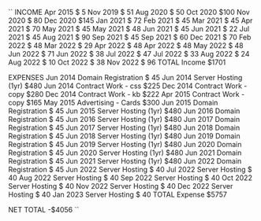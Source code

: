 ``
INCOME
    Apr 2015                            $  5
    Nov 2019                            $ 51
    Aug 2020                            $ 50
    Oct 2020                            $100
    Nov 2020                            $ 80
    Dec 2020                            $145
    Jan 2021                            $ 72
    Feb 2021                            $ 45
    Mar 2021                            $ 45
    Apr 2021                            $ 70
    May 2021                            $ 45
    May 2021                            $ 48
    Jun 2021                            $ 45
    Jun 2021                            $ 22
    Jul 2021                            $ 45
    Aug 2021                            $ 90
    Sep 2021                            $ 45
    Sep 2021                            $ 60
    Dec 2021                            $ 70
    Feb 2022                            $ 48
    Mar 2022                            $ 29
    Apr 2022                            $ 48
    Apr 2022                            $ 48
    May 2022                            $ 48
    Jun 2022                            $ 71
    Jun 2022                            $ 38
    Jul 2022                            $ 47
    Jul 2022                            $ 33
    Aug 2022                            $ 24
    Aug 2022                            $ 10
    Oct 2022                            $ 38
    Nov 2022                            $ 96
  TOTAL Income                                  $1701

EXPENSES
    Jun 2014    Domain Registration     $ 45
    Jun 2014    Server Hosting (1yr)    $480
    Jun 2014    Contract Work - css     $225
    Dec 2014    Contract Work - copy    $280
    Dec 2014    Contract Work - kb      $222
    Apr 2015    Contract Work - copy    $165
    May 2015    Advertising - Cards     $300
    Jun 2015    Domain Registration     $ 45
    Jun 2015    Server Hosting (1yr)    $480
    Jun 2016    Domain Registration     $ 45
    Jun 2016    Server Hosting (1yr)    $480
    Jun 2017    Domain Registration     $ 45
    Jun 2017    Server Hosting (1yr)    $480
    Jun 2018    Domain Registration     $ 45
    Jun 2018    Server Hosting (1yr)    $480
    Jun 2019    Domain Registration     $ 45
    Jun 2019    Server Hosting (1yr)    $480
    Jun 2020    Domain Registration     $ 45
    Jun 2020    Server Hosting (1yr)    $480
    Jun 2021    Domain Registration     $ 45
    Jun 2021    Server Hosting (1yr)    $480
    Jun 2022    Domain Registration     $ 45
    Jun 2022    Server Hosting          $ 40
    Jul 2022    Server Hosting          $ 40
    Aug 2022    Server Hosting          $ 40
    Sep 2022    Server Hosting          $ 40
    Oct 2022    Server Hosting          $ 40
    Nov 2022    Server Hosting          $ 40
    Dec 2022    Server Hosting          $ 40
    Jan 2023    Server Hosting          $ 40
  TOTAL Expense                                 $5757


NET TOTAL                                      -$4056
``
